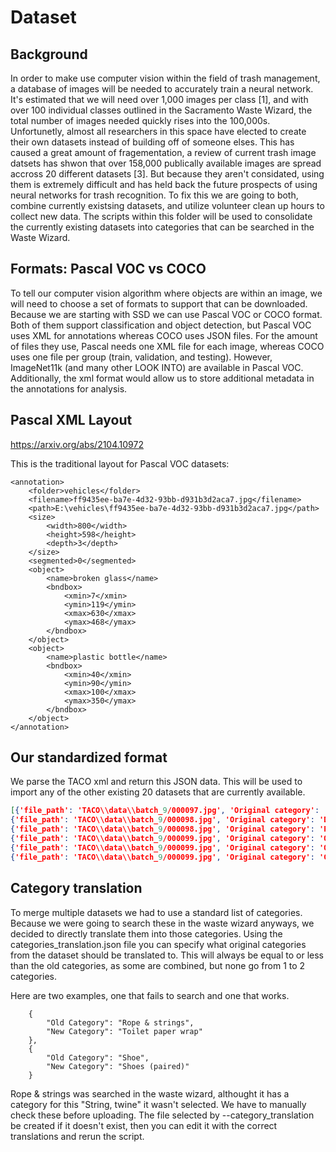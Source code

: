 # Dataset
## Background
In order to make use computer vision within the field of trash management, a database of images will be needed to accurately train a neural network. It's estimated that we will need over 1,000 images per class [1], and with over 100 individual classes outlined in the Sacramento Waste Wizard, the total number of images needed quickly rises into the 100,000s. Unfortunetly, almost all researchers in this space have elected to create their own datasets instead of building off of someone elses. This has caused a great amount of fragementation, a review of current trash image datsets has shwon that over 158,000 publically available images are spread accross 20 different datasets [3]. But because they aren't considated, using them is extremely difficult and has held back the future prospects of using neural networks for trash recognition. To fix this we are going to both, combine currently existsing datasets, and utilize volunteer clean up hours to collect new data. The scripts within this folder will be used to consolidate the currently existing datasets into categories that can be searched in the Waste Wizard.

## Formats: Pascal VOC vs COCO
To tell our computer vision algorithm where objects are within an image, we will need to choose a set of formats to support that can be downloaded. Because we are starting with SSD we can use Pascal VOC or COCO format. Both of them support classification and object detection, but Pascal VOC uses XML for annotations whereas COCO uses JSON files. For the amount of files they use, Pascal needs one XML file for each image, whereas COCO uses one file per group (train, validation, and testing). However, ImageNet11k (and many other LOOK INTO) are available in Pascal VOC. Additionally, the xml format would allow us to store additional metadata in the annotations for analysis.

## Pascal XML Layout
https://arxiv.org/abs/2104.10972

This is the traditional layout for Pascal VOC datasets:
```
<annotation>
	<folder>vehicles</folder>
	<filename>ff9435ee-ba7e-4d32-93bb-d931b3d2aca7.jpg</filename>
	<path>E:\vehicles\ff9435ee-ba7e-4d32-93bb-d931b3d2aca7.jpg</path>
	<size>
		<width>800</width>
		<height>598</height>
		<depth>3</depth>
	</size>
	<segmented>0</segmented>
	<object>
		<name>broken glass</name>
		<bndbox>
			<xmin>7</xmin>
			<ymin>119</ymin>
			<xmax>630</xmax>
			<ymax>468</ymax>
		</bndbox>
	</object>
	<object>
		<name>plastic bottle</name>
		<bndbox>
			<xmin>40</xmin>
			<ymin>90</ymin>
			<xmax>100</xmax>
			<ymax>350</ymax>
		</bndbox>
	</object>
</annotation>
```

## Our standardized format
We parse the TACO xml and return this JSON data. This will be used to import any of the other existing 20 datasets that are currently available.
```json
[{'file_path': 'TACO\\data\\batch_9/000097.jpg', 'Original category': 'Metal bottle cap', 'New category': 'Metal Bottle Cap', 'x': 354.0, 'y': 576.0, 'width': 133.0, 'height': 101.0}, 
{'file_path': 'TACO\\data\\batch_9/000098.jpg', 'Original category': 'Drink carton', 'New category': 'Ceramics & drinking glasses', 'x': 228.7143, 'y': 1550.0476, 'width': 1007.9998999999999, 'height': 578.9999999999998}, 
{'file_path': 'TACO\\data\\batch_9/000098.jpg', 'Original category': 'Plastic bottle cap', 'New category': 'Plastic bottle caps', 'x': 1041.3334, 'y': 1721.7142, 'width': 141.0, 'height': 138.0}, 
{'file_path': 'TACO\\data\\batch_9/000099.jpg', 'Original category': 'Other plastic wrapper', 'New category': 'Wrappers', 'x': 862.0274, 'y': 1331.25, 'width': 505.97260000000006, 'height': 612.5}, 
{'file_path': 'TACO\\data\\batch_9/000099.jpg', 'Original category': 'Other carton', 'New category': 'Paper egg carton', 'x': 966.0, 'y': 1996.0, 'width': 211.0, 'height': 336.0}, 
{'file_path': 'TACO\\data\\batch_9/000099.jpg', 'Original category': 'Glass bottle', 'New category': 'Glass bottles & jars', 'x': 1125.0, 'y': 1858.0, 'width': 234.0, 'height': 510.0}]]
```

## Category translation
To merge multiple datasets we had to use a standard list of categories. Because we were going to search these in the waste wizard anyways, we decided to directly translate them into those categories. Using the categories_translation.json file you can specify what original categories from the dataset should be translated to. This will always be equal to or less than the old categories, as some are combined, but none go from 1 to 2 categories.

Here are two examples, one that fails to search and one that works.
```
    {
        "Old Category": "Rope & strings",
        "New Category": "Toilet paper wrap"
    },
    {
        "Old Category": "Shoe",
        "New Category": "Shoes (paired)"
    }
```
Rope & strings was searched in the waste wizard, althought it has a category for this "String, twine" it wasn't selected. We have to manually check these before uploading. The file selected by --category_translation be created if it doesn't exist, then you can edit it with the correct translations and rerun the script.